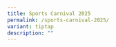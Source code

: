 ```yaml
---
title: Sports Carnival 2025
permalink: /sports-carnival-2025/
variant: tiptap
description: ""
---
```


